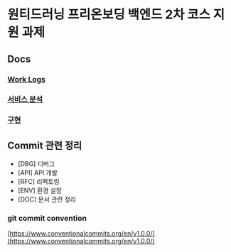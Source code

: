 # 원티드러닝 프리온보딩 백엔드 2차 코스 지원 과제

## Docs

### [Work Logs](docs/work.md)

### [서비스 분석](docs/services.md)

### [구현](docs/impl.md)

## Commit 관련 정리

* [DBG] 디버그
* [API] API 개발
* [RFC] 리팩토링
* [ENV] 환경 설정
* [DOC] 문서 관련 정리

### git commit convention

[https://www.conventionalcommits.org/en/v1.0.0/](https://www.conventionalcommits.org/en/v1.0.0/)

